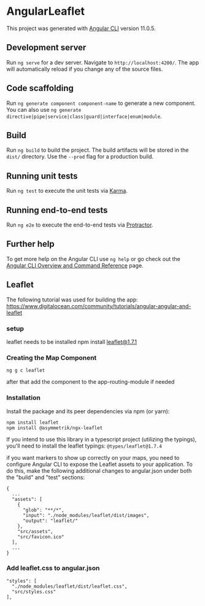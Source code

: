 # AngularLeaflet

This project was generated with [Angular CLI](https://github.com/angular/angular-cli) version 11.0.5.

## Development server

Run `ng serve` for a dev server. Navigate to `http://localhost:4200/`. The app will automatically reload if you change any of the source files.

## Code scaffolding

Run `ng generate component component-name` to generate a new component. You can also use `ng generate directive|pipe|service|class|guard|interface|enum|module`.

## Build

Run `ng build` to build the project. The build artifacts will be stored in the `dist/` directory. Use the `--prod` flag for a production build.

## Running unit tests

Run `ng test` to execute the unit tests via [Karma](https://karma-runner.github.io).

## Running end-to-end tests

Run `ng e2e` to execute the end-to-end tests via [Protractor](http://www.protractortest.org/).

## Further help

To get more help on the Angular CLI use `ng help` or go check out
the [Angular CLI Overview and Command Reference](https://angular.io/cli) page.

## Leaflet

The following tutorial was used for building the
app: https://www.digitalocean.com/community/tutorials/angular-angular-and-leaflet

### setup

leaflet needs to be installed npm install leaflet@1.7.1

### Creating the Map Component

``
ng g c leaflet
``

after that add the component to the app-routing-module if needed

### Installation

Install the package and its peer dependencies via npm (or yarn):

````
npm install leaflet
npm install @asymmetrik/ngx-leaflet
````

If you intend to use this library in a typescript project (utilizing the typings), you'll need to install the leaflet
typings:
``
@types/leaflet@1.7.4
``

if you want markers to show up correctly on your maps, you need to configure Angular CLI to expose the Leaflet assets to
your application. To do this, make the following additional changes to angular.json under both the "build" and "test"
sections:

````
{
  ...
  "assets": [
    {
      "glob": "**/*",
      "input": "./node_modules/leaflet/dist/images",
      "output": "leaflet/"
    },
    "src/assets",
    "src/favicon.ico"
  ],
  ...
}
````

### Add leaflet.css to angular.json

````
"styles": [
  "./node_modules/leaflet/dist/leaflet.css",
  "src/styles.css"
],
````

